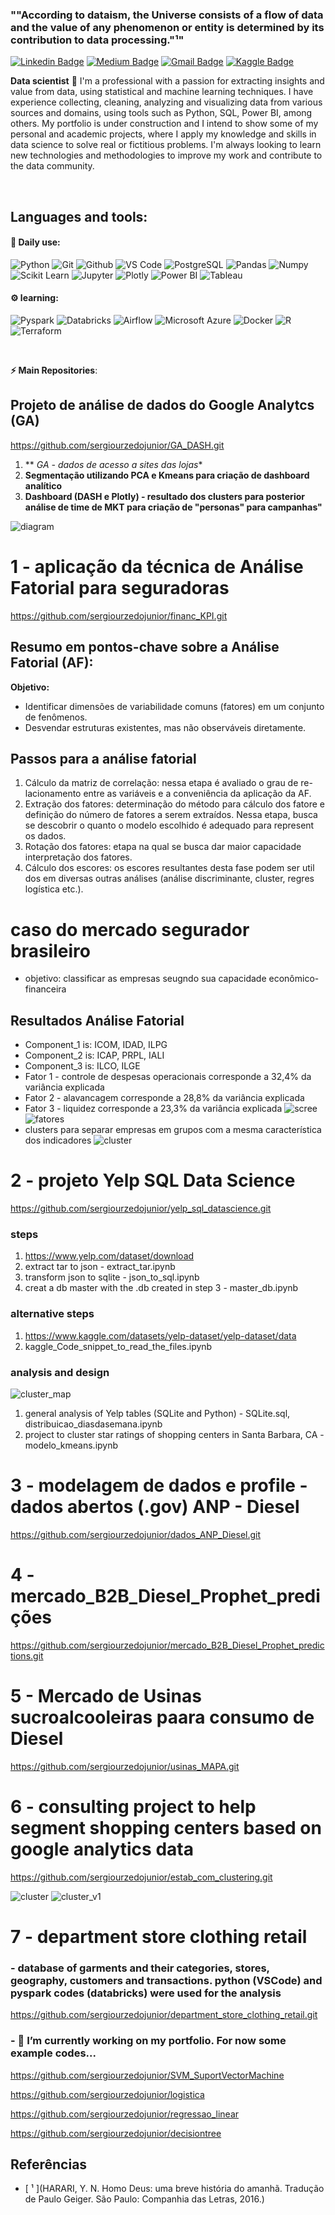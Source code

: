 ### ""According to dataism, the Universe consists of a flow of data and the value of any phenomenon or entity is determined by its contribution to data processing."¹" 
[![Linkedin Badge](https://img.shields.io/badge/-LinkedIn-blue?style=flat-square&logo=Linkedin&logoColor=white&link=https://www.linkedin.com/in/surzedo//)](https://www.linkedin.com/in/surzedo/)
[![Medium Badge](https://img.shields.io/badge/-Medium-black?style=flat-square&logo=Medium&logoColor=white&link=https://https://medium.com/@surzedo)](https://https://medium.com/@surzedo)
[![Gmail Badge](https://img.shields.io/badge/-Gmail-red?style=flat-square&logo=Gmail&logoColor=white&link=sergiourzedojr@gmail.com)](sergiourzedojr@gmail.com)
[![Kaggle Badge](https://img.shields.io/badge/-kaggle-blue?style=flat-square&logo=kaggle&logoColor=white&link=https://https://www.kaggle.com/surzedo)](https://www.kaggle.com/surzedo)



**Data scientist** 🚀 I'm a professional with a passion for extracting insights and value from data, using statistical and machine learning techniques. I have experience collecting, cleaning, analyzing and visualizing data from various sources and domains, using tools such as Python, SQL, Power BI, among others. My portfolio is under construction and I intend to show some of my personal and academic projects, where I apply my knowledge and skills in data science to solve real or fictitious problems. I'm always looking to learn new technologies and methodologies to improve my work and contribute to the data community.

<br>

 ##  **Languages and tools:**

 #### 🎲 Daily use:
 ![Python](https://img.shields.io/badge/-Python-black?style=flat-square&logo=Python)
 ![Git](https://img.shields.io/badge/-Git-black?style=flat-square&logo=Git)
 ![Github](https://img.shields.io/badge/-Github-black?style=flat-square&logo=Github)
 ![VS Code](https://img.shields.io/badge/-VS%20Code-black?style=flat-square&logo=visual-studio-code)
 ![PostgreSQL](https://img.shields.io/badge/-PostgreSQL-black?style=flat-square&logo=PostgreSQL) 
 ![Pandas](https://img.shields.io/badge/-Pandas-black?style=flat-square&logo=Pandas)
 ![Numpy](https://img.shields.io/badge/-Numpy-black?style=flat-square&logo=Numpy)
 ![Scikit Learn](https://img.shields.io/badge/-Scikit%20Learn-black?style=flat-square&logo=scikit-learn)
 ![Jupyter](https://img.shields.io/badge/-Jupyter-black?style=flat-square&logo=Jupyter)
 ![Plotly](https://img.shields.io/badge/-Plotly-black?style=flat-square&logo=Plotly)
 ![Power BI](https://img.shields.io/badge/-Power%20BI-black?style=plastic&logo=Power-BI)
 ![Tableau](https://img.shields.io/badge/-Tableau-black?style=plastic&logo=Tableau)

 #### ⚙️ learning:
 ![Pyspark](https://img.shields.io/badge/-Pyspark-black?style=flat-square&logo=Apache-Spark)
 ![Databricks](https://img.shields.io/badge/-Databricks-black?style=flat-square&logo=Databricks)
 ![Airflow](https://img.shields.io/badge/-Airflow-black?style=flat-square&logo=Apache-Airflow)
 ![Microsoft Azure](https://img.shields.io/badge/-Azure-black?style=flat-square&logo=Microsoft-Azure)
 ![Docker](https://img.shields.io/badge/-Docker-black?style=flat-square&logo=Docker)
 ![R](https://img.shields.io/badge/-R-black?style=flat-square&logo=R)
 ![Terraform](https://img.shields.io/badge/-Terraform-black?style=flat-square&logo=Terraform)
  
 <br>

<b> ⚡ Main Repositories</b>:


## Projeto de análise de dados do Google Analytcs (GA)
https://github.com/sergiourzedojunior/GA_DASH.git
1. ** *GA - dados de acesso a sites das lojas**
2. **Segmentação utilizando PCA e Kmeans para criação de dashboard analítico**
3. **Dashboard (DASH e Plotly) - resultado dos clusters para posterior análise de time de MKT para criação de "personas" para campanhas"**

![diagram](tabela.png)
# 1 - aplicação da técnica de Análise Fatorial para seguradoras
https://github.com/sergiourzedojunior/financ_KPI.git
## Resumo em pontos-chave sobre a Análise Fatorial (AF):
**Objetivo:**
* Identificar dimensões de variabilidade comuns (fatores) em um conjunto de fenômenos.
* Desvendar estruturas existentes, mas não observáveis diretamente.
## Passos para a análise fatorial
1. Cálculo da matriz de correlação: nessa etapa é avaliado o grau de re- lacionamento entre as variáveis e a conveniência da aplicação da AF.
2. Extração dos fatores: determinação do método para cálculo dos fatore e definição do número de fatores a serem extraídos. Nessa etapa, busca se descobrir o quanto o modelo escolhido é adequado para represent os dados.
3. Rotação dos fatores: etapa na qual se busca dar maior capacidade interpretação dos fatores.
4. Cálculo dos escores: os escores resultantes desta fase podem ser util dos em diversas outras análises (análise discriminante, cluster, regres logística etc.).
# caso do mercado segurador brasileiro
- objetivo: classificar as empresas seugndo sua capacidade econômico-financeira
## Resultados Análise Fatorial
* Component_1 is: ICOM, IDAD, ILPG
* Component_2 is: ICAP, PRPL, IALI
* Component_3 is: ILCO, ILGE
* Fator 1  - controle de despesas operacionais corresponde a 32,4% da variância explicada
* Fator 2  - alavancagem corresponde a 28,8% da variância explicada
* Fator 3  - liquidez corresponde a 23,3% da variância explicada
![scree](af_screeplot.png) 
![fatores](af_fatores.png) 
* clusters para separar empresas em grupos com a mesma característica dos indicadores
![cluster](af_cluster.png) 

# 2 - projeto Yelp SQL Data Science
https://github.com/sergiourzedojunior/yelp_sql_datascience.git
   ### steps
   1. https://www.yelp.com/dataset/download
   2. extract tar to json - extract_tar.ipynb
   3. transform json to sqlite - json_to_sql.ipynb
   4. creat a db master with the .db created in step 3 - master_db.ipynb
   ### alternative steps
   1. https://www.kaggle.com/datasets/yelp-dataset/yelp-dataset/data
   2. kaggle_Code_snippet_to_read_the_files.ipynb
   ### analysis and design
   ![cluster_map](map.png)
   1. general analysis of Yelp tables (SQLite and Python) - SQLite.sql, distribuicao_diasdasemana.ipynb
   2. project to cluster star ratings of shopping centers in Santa Barbara, CA - modelo_kmeans.ipynb

# 3 - modelagem de dados e profile - dados abertos (.gov) ANP - Diesel
https://github.com/sergiourzedojunior/dados_ANP_Diesel.git

# 4 - mercado_B2B_Diesel_Prophet_predições
https://github.com/sergiourzedojunior/mercado_B2B_Diesel_Prophet_predictions.git

# 5 - Mercado de Usinas sucroalcooleiras paara consumo de Diesel
https://github.com/sergiourzedojunior/usinas_MAPA.git

# 6 - consulting project to help segment shopping centers based on google analytics data
https://github.com/sergiourzedojunior/estab_com_clustering.git

![cluster](newplot.png)
![cluster_v1](newplot_v1.png)


# 7 - department store clothing retail 
### - database of garments and their categories, stores, geography, customers and transactions. python (VSCode) and pyspark codes (databricks) were used for the analysis
https://github.com/sergiourzedojunior/department_store_clothing_retail.git

### - 🔭 I’m currently working on my portfolio. For now some example codes...

https://github.com/sergiourzedojunior/SVM_SuportVectorMachine

https://github.com/sergiourzedojunior/logistica

https://github.com/sergiourzedojunior/regressao_linear

https://github.com/sergiourzedojunior/decisiontree


## Referências

 - [ ¹ ](HARARI, Y. N. Homo Deus: uma breve história do amanhã. Tradução de Paulo Geiger. São Paulo: Companhia das Letras, 2016.)
<!--
**sergiourzedojunior/sergiourzedojunior** is a ✨ _special_ ✨ repository because its `README.md` (this file) appears on your GitHub profile.

Here are some ideas to get you started:

- 🔭 I’m currently working on ...
- 🌱 I’m currently learning ...
- 👯 I’m looking to collaborate on ...
- 🤔 I’m looking for help with ...
- 💬 Ask me about ...
- 📫 How to reach me: ...
- 😄 Pronouns: ...
- ⚡ Fun fact: ...
-->
